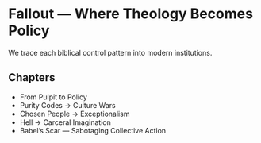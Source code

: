 # Fallout — Where Theology Becomes Policy
We trace each biblical control pattern into modern institutions.

## Chapters
- From Pulpit to Policy
- Purity Codes → Culture Wars
- Chosen People → Exceptionalism
- Hell → Carceral Imagination
- Babel’s Scar — Sabotaging Collective Action
